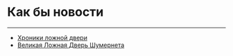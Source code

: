 # Как бы новости   

---  

- [Хроники ложной двери](./pharaoh.md)
- [Великая Ложная Дверь Шумернета](./shumernet.md)
